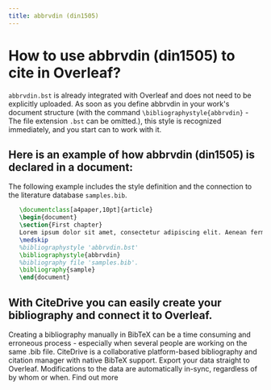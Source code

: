 ```yaml
---
title: abbrvdin (din1505)
---
```


# How to use abbrvdin (din1505) to cite in Overleaf? 
`abbrvdin.bst` is already integrated with Overleaf and does not need to be explicitly uploaded. As soon as you define abbrvdin in your work's document structure (with the command `\bibliographystyle{abbrvdin}` - The file extension `.bst` can be omitted.), this style is recognized immediately, and you start can to work with it.

## Here is an example of how abbrvdin (din1505) is declared in a document:
The following example includes the style definition and the connection to the literature database `samples.bib`.
```tex
   \documentclass[a4paper,10pt]{article}
   \begin{document}
   \section{First chapter}
   Lorem ipsum dolor sit amet, consectetur adipiscing elit. Aenean fermentum justo massa, ut maximus mauris sodales et. Aenean vel elit a erat rhoncus pharetra.
   \medskip
   %bibliographystyle 'abbrvdin.bst'
   \bibliographystyle{abbrvdin}
   %bibliography file 'samples.bib'.
   \bibliography{sample}
   \end{document}
```

## With CiteDrive you can easily create your bibliography and connect it to Overleaf. 
Creating a bibliography manually in BibTeX can be a time consuming and erroneous process - especially when several people are working on the same .bib file. CiteDrive is a collaborative platform-based bibliography and citation manager with native BibTeX support. Export your data straight to Overleaf. Modifications to the data are automatically in-sync, regardless of by whom or when. Find out more